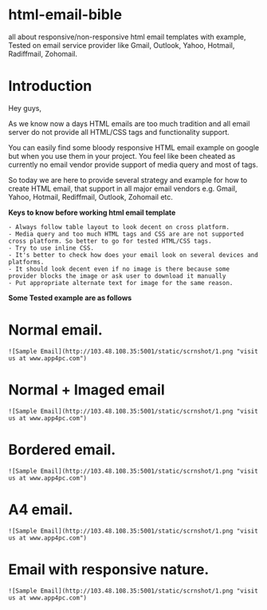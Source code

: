 # html-email-bible
all about responsive/non-responsive html email templates with example, Tested on email service provider like Gmail, Outlook, Yahoo, Hotmail, Radiffmail, Zohomail.

# Introduction 

Hey guys,

As we know now a days HTML emails are too much tradition and all email server do not provide all HTML/CSS tags and functionality support.

You can easily find some bloody responsive HTML email example on google but when you use them in your project.
You feel like been cheated as currently no email vendor provide support of media query and most of tags.

So today we are here to provide several strategy and example for how to create HTML email, that support in all major email vendors e.g.
Gmail, Yahoo, Hotmail, Rediffmail, Outlook, Zohomail etc.

**Keys to know before working html email template**

	- Always follow table layout to look decent on cross platform.
	- Media query and too much HTML tags and CSS are are not supported cross platform. So better to go for tested HTML/CSS tags.
	- Try to use inline CSS.
	- It's better to check how does your email look on several devices and platforms.
	- It should look decent even if no image is there because some provider blocks the image or ask user to download it manually
	- Put appropriate alternate text for image for the same reason.
	
**Some Tested example are as follows**
	
# Normal email.
    ![Sample Email](http://103.48.108.35:5001/static/scrnshot/1.png "visit us at www.app4pc.com")
# Normal + Imaged email
	![Sample Email](http://103.48.108.35:5001/static/scrnshot/1.png "visit us at www.app4pc.com")
# Bordered email.
	![Sample Email](http://103.48.108.35:5001/static/scrnshot/1.png "visit us at www.app4pc.com")
# A4 email.
	![Sample Email](http://103.48.108.35:5001/static/scrnshot/1.png "visit us at www.app4pc.com")
# Email with responsive nature.
	![Sample Email](http://103.48.108.35:5001/static/scrnshot/1.png "visit us at www.app4pc.com")
